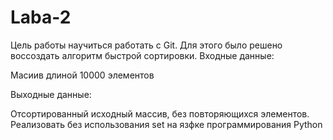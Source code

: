# Laba-2
Цель работы научиться работать с Git.
Для этого было решено воссоздать алгоритм быстрой сортировки.
Входные данные:

Масиив длиной 10000 элементов

Выходные данные:

Отсортированный исходный массив, без повторяющихся элементов.
Реализовать без использования set на язфке программирования Python
